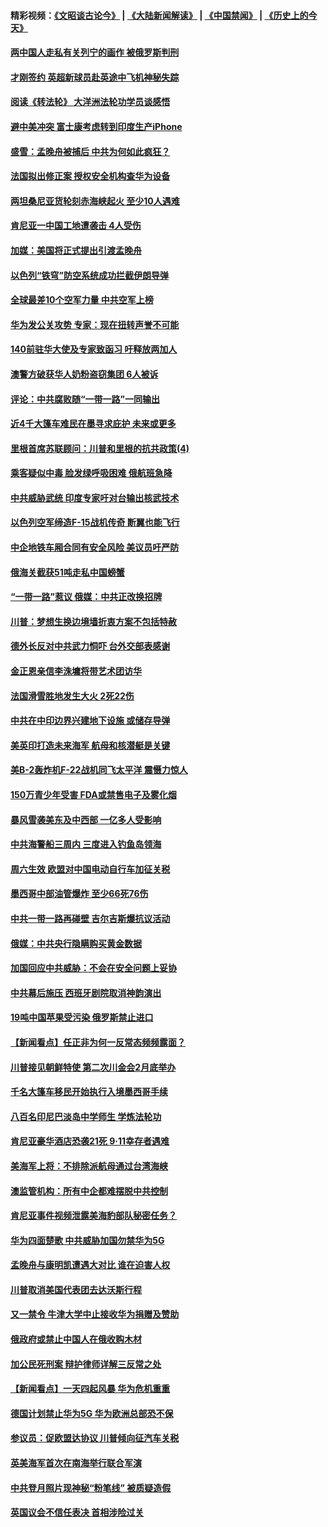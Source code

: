 #### 精彩视频：[《文昭谈古论今》](https://github.com/gfw-breaker/wenzhao/blob/master/README.md?t=01230630) | [《大陆新闻解读》](https://github.com/gfw-breaker/ntdtv-comedy/blob/master/README.md?t=01230630) | [《中国禁闻》](https://github.com/gfw-breaker/ntdtv-news/blob/master/README.md?t=01230630) | [《历史上的今天》](https://github.com/gfw-breaker/today-in-history/blob/master/README.md?t=01230630) 

#### [两中国人走私有关列宁的画作 被俄罗斯判刑](../pages/nsc418/n10992331.md?t=01230630) 

#### [才刚签约 英超新球员赴英途中飞机神秘失踪](../pages/nsc418/n10994679.md?t=01230630) 

#### [阅读《转法轮》 大洋洲法轮功学员谈感悟](../pages/nsc418/n10993844.md?t=01230630) 

#### [避中美冲突 富士康考虑转到印度生产iPhone](../pages/nsc418/n10994549.md?t=01230630) 

#### [盛雪：孟晚舟被捕后 中共为何如此疯狂？](../pages/nsc418/n10993513.md?t=01230630) 

#### [法国拟出修正案 授权安全机构查华为设备](../pages/nsc418/n10993863.md?t=01230630) 

#### [两坦桑尼亚货轮刻赤海峡起火 至少10人遇难](../pages/nsc418/n10994050.md?t=01230630) 

#### [肯尼亚一中国工地遭袭击 4人受伤](../pages/nsc418/n10993695.md?t=01230630) 

#### [加媒：美国将正式提出引渡孟晚舟](../pages/nsc418/n10993277.md?t=01230630) 

#### [以色列“铁穹”防空系统成功拦截伊朗导弹](../pages/nsc418/n10993330.md?t=01230630) 

#### [全球最差10个空军力量 中共空军上榜](../pages/nsc418/n10992493.md?t=01230630) 

#### [华为发公关攻势 专家：现在扭转声誉不可能](../pages/nsc418/n10992293.md?t=01230630) 

#### [140前驻华大使及专家致函习 吁释放两加人](../pages/nsc418/n10992390.md?t=01230630) 

#### [澳警方破获华人奶粉盗窃集团 6人被诉](../pages/nsc418/n10992238.md?t=01230630) 

#### [评论：中共腐败随“一带一路”一同输出](../pages/nsc418/n10992228.md?t=01230630) 

#### [近4千大篷车难民在墨寻求庇护 未来或更多](../pages/nsc418/n10991987.md?t=01230630) 

#### [里根首席苏联顾问：川普和里根的抗共政策(4)](../pages/nsc418/n10948163.md?t=01230630) 

#### [乘客疑似中毒 脸发绿呼吸困难 俄航班急降](../pages/nsc418/n10991551.md?t=01230630) 

#### [中共威胁武统 印度专家吁对台输出核武技术](../pages/nsc418/n10991334.md?t=01230630) 

#### [以色列空军缔造F-15战机传奇 断翼也能飞行](../pages/nsc418/n10990876.md?t=01230630) 

#### [中企地铁车厢合同有安全风险 美议员吁严防](../pages/nsc418/n10989908.md?t=01230630) 

#### [俄海关截获51吨走私中国螃蟹](../pages/nsc418/n10989902.md?t=01230630) 

#### [“一带一路”惹议 俄媒：中共正改换招牌](../pages/nsc418/n10989973.md?t=01230630) 

#### [川普：梦想生换边境墙折衷方案不包括特赦](../pages/nsc418/n10989992.md?t=01230630) 

#### [德外长反对中共武力恫吓 台外交部表感谢](../pages/nsc418/n10989626.md?t=01230630) 

#### [金正恩亲信李洙墉将带艺术团访华](../pages/nsc418/n10989769.md?t=01230630) 

#### [法国滑雪胜地发生大火 2死22伤](../pages/nsc418/n10989566.md?t=01230630) 

#### [中共在中印边界兴建地下设施 或储存导弹](../pages/nsc418/n10988979.md?t=01230630) 

#### [美英印打造未来海军 航母和核潜艇是关键](../pages/nsc418/n10940648.md?t=01230630) 

#### [美B-2轰炸机F-22战机同飞太平洋 震慑力惊人](../pages/nsc418/n10988582.md?t=01230630) 

#### [150万青少年受害 FDA或禁售电子及雾化烟](../pages/nsc418/n10988186.md?t=01230630) 

#### [暴风雪袭美东及中西部 一亿多人受影响](../pages/nsc418/n10988131.md?t=01230630) 

#### [中共海警船三周内 三度进入钓鱼岛领海](../pages/nsc418/n10987956.md?t=01230630) 

#### [周六生效 欧盟对中国电动自行车加征关税](../pages/nsc418/n10987637.md?t=01230630) 

#### [墨西哥中部油管爆炸 至少66死76伤](../pages/nsc418/n10986971.md?t=01230630) 

#### [中共一带一路再碰壁 吉尔吉斯爆抗议活动](../pages/nsc418/n10986292.md?t=01230630) 

#### [俄媒：中共央行隐瞒购买黄金数据](../pages/nsc418/n10986524.md?t=01230630) 

#### [加国回应中共威胁：不会在安全问题上妥协](../pages/nsc418/n10986394.md?t=01230630) 

#### [中共幕后施压 西班牙剧院取消神韵演出](../pages/nsc418/n10986035.md?t=01230630) 

#### [19吨中国苹果受污染 俄罗斯禁止进口](../pages/nsc418/n10986333.md?t=01230630) 

#### [【新闻看点】任正非为何一反常态频频露面？](../pages/nsc418/n10986037.md?t=01230630) 

#### [川普接见朝鲜特使 第二次川金会2月底举办](../pages/nsc418/n10986216.md?t=01230630) 

#### [千名大篷车移民开始执行入境墨西哥手续](../pages/nsc418/n10986204.md?t=01230630) 

#### [八百名印尼巴淡岛中学师生 学炼法轮功](../pages/nsc418/n10985542.md?t=01230630) 

#### [肯尼亚豪华酒店恐袭21死 9·11幸存者遇难](../pages/nsc418/n10985445.md?t=01230630) 

#### [美海军上将：不排除派航母通过台湾海峡](../pages/nsc418/n10984943.md?t=01230630) 

#### [澳监管机构：所有中企都难摆脱中共控制](../pages/nsc418/n10983591.md?t=01230630) 

#### [肯尼亚事件视频泄露美海豹部队秘密任务？](../pages/nsc418/n10984543.md?t=01230630) 

#### [华为四面楚歌 中共威胁加国勿禁华为5G](../pages/nsc418/n10983787.md?t=01230630) 

#### [孟晚舟与康明凯遭遇大对比 谁在迫害人权](../pages/nsc418/n10983804.md?t=01230630) 

#### [川普取消美国代表团去达沃斯行程](../pages/nsc418/n10983718.md?t=01230630) 

#### [又一禁令 牛津大学中止接收华为捐赠及赞助](../pages/nsc418/n10983708.md?t=01230630) 

#### [俄政府或禁止中国人在俄收购木材](../pages/nsc418/n10983547.md?t=01230630) 

#### [加公民死刑案 辩护律师详解三反常之处](../pages/nsc418/n10983300.md?t=01230630) 

#### [【新闻看点】一天四起风暴 华为危机重重](../pages/nsc418/n10983081.md?t=01230630) 

#### [德国计划禁止华为5G 华为欧洲总部恐不保](../pages/nsc418/n10982951.md?t=01230630) 

#### [参议员：促欧盟达协议 川普倾向征汽车关税](../pages/nsc418/n10982456.md?t=01230630) 

#### [英美海军首次在南海举行联合军演](../pages/nsc418/n10981956.md?t=01230630) 

#### [中共登月照片现神秘“粉笔线” 被质疑造假](../pages/nsc418/n10980652.md?t=01230630) 

#### [英国议会不信任表决 首相涉险过关](../pages/nsc418/n10980536.md?t=01230630) 

